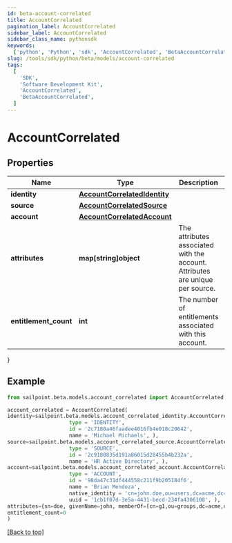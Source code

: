 ```yaml
---
id: beta-account-correlated
title: AccountCorrelated
pagination_label: AccountCorrelated
sidebar_label: AccountCorrelated
sidebar_class_name: pythonsdk
keywords:
  ['python', 'Python', 'sdk', 'AccountCorrelated', 'BetaAccountCorrelated']
slug: /tools/sdk/python/beta/models/account-correlated
tags:
  [
    'SDK',
    'Software Development Kit',
    'AccountCorrelated',
    'BetaAccountCorrelated',
  ]
---
```


# AccountCorrelated

## Properties

| Name | Type | Description | Notes |
| --- | --- | --- | --- |
| **identity** | [**AccountCorrelatedIdentity**](account-correlated-identity) |  | [required] |
| **source** | [**AccountCorrelatedSource**](account-correlated-source) |  | [required] |
| **account** | [**AccountCorrelatedAccount**](account-correlated-account) |  | [required] |
| **attributes** | **map[string]object** | The attributes associated with the account. Attributes are unique per source. | [required] |
| **entitlement_count** | **int** | The number of entitlements associated with this account. | [optional] |

}

## Example

```python
from sailpoint.beta.models.account_correlated import AccountCorrelated

account_correlated = AccountCorrelated(
identity=sailpoint.beta.models.account_correlated_identity.AccountCorrelated_identity(
                    type = 'IDENTITY',
                    id = '2c7180a46faadee4016fb4e018c20642',
                    name = 'Michael Michaels', ),
source=sailpoint.beta.models.account_correlated_source.AccountCorrelated_source(
                    type = 'SOURCE',
                    id = '2c9180835d191a86015d28455b4b232a',
                    name = 'HR Active Directory', ),
account=sailpoint.beta.models.account_correlated_account.AccountCorrelated_account(
                    type = 'ACCOUNT',
                    id = '98da47c31df444558c211f9b205184f6',
                    name = 'Brian Mendoza',
                    native_identity = 'cn=john.doe,ou=users,dc=acme,dc=com',
                    uuid = '1cb1f07d-3e5a-4431-becd-234fa4306108', ),
attributes={sn=doe, givenName=john, memberOf=[cn=g1,ou=groups,dc=acme,dc=com, cn=g2,ou=groups,dc=acme,dc=com, cn=g3,ou=groups,dc=acme,dc=com]},
entitlement_count=0
)

```

[[Back to top]](#)
